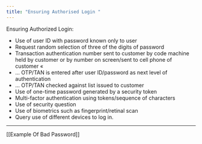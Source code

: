 ```yaml
---
title: "Ensuring Authorised Login "
--- 
```

Ensuring Authorized Login:

- Use of user ID with password known only to user
- Request random selection of three of the digits of password
- Transaction authentication number sent to customer by code machine held by customer or by number on screen/sent to cell phone of customer «
- ... OTP/TAN is entered after user ID/password as next level of authentication 
- ... OTP/TAN checked against list issued to customer
- Use of one-time password generated by a security token
- Multi-factor authentication using tokens/sequence of characters
- Use of security question
- Use of biometrics such as fingerprint/retinal scan 
- Query use of different devices to log in. 

--- 
[[Example Of Bad Password]]